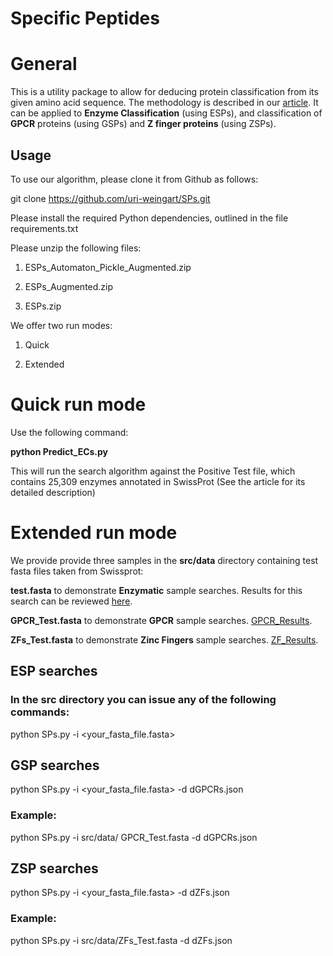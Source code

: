 Specific Peptides
=================

# General

This is a utility package to allow for deducing protein classification from its given amino acid sequence. 
The methodology is described in our [article](https://github.com/uri-weingart/SPs/blob/main/Specific_Peptides_Perspective_of_Proteins.pdf/).
 It can be applied to **Enzyme Classification** (using ESPs), and classification of **GPCR** proteins (using GSPs) and **Z finger proteins** (using ZSPs).

## Usage


To use our algorithm, please clone it from Github as follows:
 
git clone https://github.com/uri-weingart/SPs.git
 
Please install the required Python dependencies, outlined in the file requirements.txt

Please unzip the following files:

1. ESPs_Automaton_Pickle_Augmented.zip

2. ESPs_Augmented.zip

3. ESPs.zip


We offer two run modes:

1. Quick 

2. Extended

Quick run mode
==============

Use the following command:

**python Predict_ECs.py** 

This will run the search algorithm against the Positive Test file, which contains 25,309 enzymes annotated in SwissProt (See the article for its detailed description)


Extended run mode
=================

 
We provide provide three samples in the **src/data** directory  containing test fasta files taken from Swissprot:

**test.fasta** to demonstrate **Enzymatic** sample searches. Results for this search can be reviewed [here](https://github.com/uri-weingart/SPs/blob/main/ESPs_Hits_Summary.pdf/).

**GPCR_Test.fasta** to demonstrate **GPCR** sample searches.  [GPCR_Results](https://github.com/uri-weingart/SPs/blob/main/GPCR_Hits_Summary.pdf/).

**ZFs_Test.fasta** to demonstrate  **Zinc Fingers** sample searches. [ZF_Results](https://github.com/uri-weingart/SPs/blob/main/ZF_Hits_Summary.pdf/).

## ESP searches

### In the src directory you can issue any of the following commands:

python SPs.py -i <your_fasta_file.fasta>
  
## GSP   searches
 
python SPs.py -i <your_fasta_file.fasta> -d  dGPCRs.json

### Example:

python SPs.py -i src/data/ GPCR_Test.fasta  -d  dGPCRs.json

## ZSP   searches

python SPs.py -i <your_fasta_file.fasta> -d  dZFs.json
 
### Example:

python SPs.py -i  src/data/ZFs_Test.fasta -d  dZFs.json